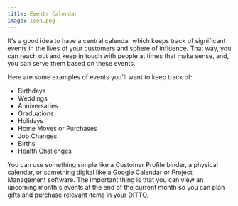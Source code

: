 ```yaml
---
title: Events Calendar
image: icon.png
---
```


It's a good idea to have a central calendar which keeps track of significant events in the lives of your customers and sphere of influence. That way, you can reach out and keep in touch with people at times that make sense, and, you can serve them based on these events.

Here are some examples of events you'll want to keep track of:
- Birthdays
- Weddings
- Anniversaries
- Graduations
- Holidays
- Home Moves or Purchases
- Job Changes
- Births
- Health Challenges

You can use something simple like a <resource-chip path="resources/customer-profiles">Customer Profile</resource-chip> binder, a physical calendar, or something digital like a Google Calendar or Project Management software. The important thing is that you can view an upcoming month's events at the end of the current month so you can plan gifts and purchase relevant items in your <resource-chip path="resources/ditto">DITTO</resource-chip>.